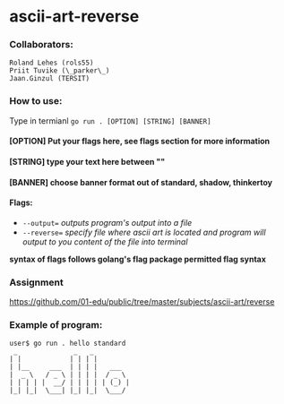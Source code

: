# ascii-art-reverse

### Collaborators: 
    Roland Lehes (rols55)
    Priit Tuvike (\_parker\_)
    Jaan.Ginzul (TERSIT)


### How to use:
Type in termianl ```go run . [OPTION] [STRING] [BANNER]```
#### [OPTION] Put your flags here, see flags section for more information
#### [STRING] type your text here between ""
#### [BANNER] choose banner format out of standard, shadow, thinkertoy
#### Flags:
 * `--output=` *outputs program's output into a file*
 * `--reverse=` *specify file where ascii art is located and program will output to you content of the file into terminal*

**syntax of flags follows golang's flag package permitted flag syntax**

### Assignment
https://github.com/01-edu/public/tree/master/subjects/ascii-art/reverse

### Example of program:

```
user$ go run . hello standard
 _              _   _          
| |            | | | |         
| |__     ___  | | | |   ___  
|  _ \   / _ \ | | | |  / _ \  
| | | | |  __/ | | | | | (_) | 
|_| |_|  \___| |_| |_|  \___/  
                               
                               